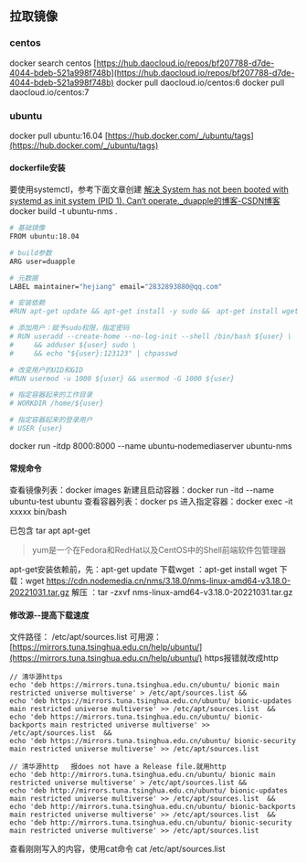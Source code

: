 ## 拉取镜像
### centos
docker search centos
[https://hub.daocloud.io/repos/bf207788-d7de-4044-bdeb-521a998f748b](https://hub.daocloud.io/repos/bf207788-d7de-4044-bdeb-521a998f748b)
docker pull daocloud.io/centos:6 
docker pull daocloud.io/centos:7
### ubuntu
 docker pull ubuntu:16.04
[https://hub.docker.com/_/ubuntu/tags](https://hub.docker.com/_/ubuntu/tags)
#### dockerfile安装
要使用systemctl，参考下面文章创建
[解决 System has not been booted with systemd as init system (PID 1). Can‘t operate._duapple的博客-CSDN博客](https://blog.csdn.net/duapple/article/details/125194979)
docker build -t ubuntu-nms .
```bash
# 基础镜像
FROM ubuntu:18.04

# build参数
ARG user=duapple

# 元数据
LABEL maintainer="hejiang" email="2832893880@qq.com"

# 安装依赖
#RUN apt-get update && apt-get install -y sudo &&　apt-get install wget -y

# 添加用户：赋予sudo权限，指定密码
# RUN useradd --create-home --no-log-init --shell /bin/bash ${user} \
#     && adduser ${user} sudo \
#     && echo "${user}:123123" | chpasswd

# 改变用户的UID和GID
#RUN usermod -u 1000 ${user} && usermod -G 1000 ${user}

# 指定容器起来的工作目录
# WORKDIR /home/${user}

# 指定容器起来的登录用户
# USER {user}

```
docker run -itdp 8000:8000 --name ubuntu-nodemediaserver ubuntu-nms
#### 
#### 常规命令
查看镜像列表：docker images
新建且启动容器：docker run -itd --name ubuntu-test ubuntu
查看容器列表：docker ps
进入指定容器：docker exec -it xxxxx   bin/bash

已包含 tar apt apt-get
> yum是一个在Fedora和RedHat以及CentOS中的Shell前端软件包管理器

apt-get安装依赖前，先：apt-get update
下载wget ：apt-get install wget
下载：wget https://cdn.nodemedia.cn/nms/3.18.0/nms-linux-amd64-v3.18.0-20221031.tar.gz
解压 ：tar -zxvf nms-linux-amd64-v3.18.0-20221031.tar.gz
#### 修改源--提高下载速度
文件路径： /etc/apt/sources.list
可用源：[https://mirrors.tuna.tsinghua.edu.cn/help/ubuntu/](https://mirrors.tuna.tsinghua.edu.cn/help/ubuntu/)
https报错就改成http
```vue
// 清华源https
echo 'deb https://mirrors.tuna.tsinghua.edu.cn/ubuntu/ bionic main restricted universe multiverse' > /etc/apt/sources.list && 
echo 'deb https://mirrors.tuna.tsinghua.edu.cn/ubuntu/ bionic-updates main restricted universe multiverse' >> /etc/apt/sources.list  &&
echo 'deb https://mirrors.tuna.tsinghua.edu.cn/ubuntu/ bionic-backports main restricted universe multiverse' >> /etc/apt/sources.list  &&
echo 'deb https://mirrors.tuna.tsinghua.edu.cn/ubuntu/ bionic-security main restricted universe multiverse' >> /etc/apt/sources.list
   
// 清华源http   报does not have a Release file.就用http
echo 'deb http://mirrors.tuna.tsinghua.edu.cn/ubuntu/ bionic main restricted universe multiverse' > /etc/apt/sources.list && 
echo 'deb http://mirrors.tuna.tsinghua.edu.cn/ubuntu/ bionic-updates main restricted universe multiverse' >> /etc/apt/sources.list  &&
echo 'deb http://mirrors.tuna.tsinghua.edu.cn/ubuntu/ bionic-backports main restricted universe multiverse' >> /etc/apt/sources.list  &&
echo 'deb http://mirrors.tuna.tsinghua.edu.cn/ubuntu/ bionic-security main restricted universe multiverse' >> /etc/apt/sources.list
```

查看刚刚写入的内容，使用cat命令
cat /etc/apt/sources.list
